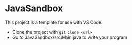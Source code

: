  # JavaSandbox
 
This project is a template for use with VS Code. 

* Clone the project with `git clone <url>`
* Go to JavaSandbox\src\Main.java to write your program